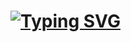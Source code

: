 <h1 align="left">
  <a href="https://git.io/typing-svg">
    <img src="https://readme-typing-svg.demolab.com?font=Fira+Code&pause=1000&random=false&width=435&lines=Hola+Mundo%F0%9F%91%8B;Soy+Jorge+Lorenzo!" alt="Typing SVG" />
  </a>  
</h1>
